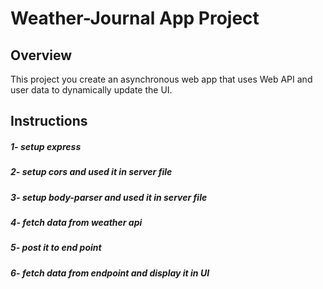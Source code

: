 # Weather-Journal App Project

## Overview
This project you create an asynchronous web app that uses Web API and user data to dynamically update the UI. 

## Instructions

##### 1- setup express
##### 2- setup cors and used it in server file
##### 3- setup body-parser and used it in server file
##### 4- fetch data from weather api 
##### 5- post it to end point 
##### 6- fetch data from endpoint and display it in UI
